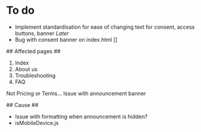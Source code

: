 # To do #

- Implement standardisation for ease of changing text for consent, access buttons, banner *Later*
- Bug with consent banner on index.html []


## Affected pages ##
1. Index
2. About us
3. Troubleshooting
4. FAQ

Not Pricing or Terms...
Issue with announcement banner

## Cause ##
- Issue with formatting when announcement is hidden?
- isMobileDevice.js